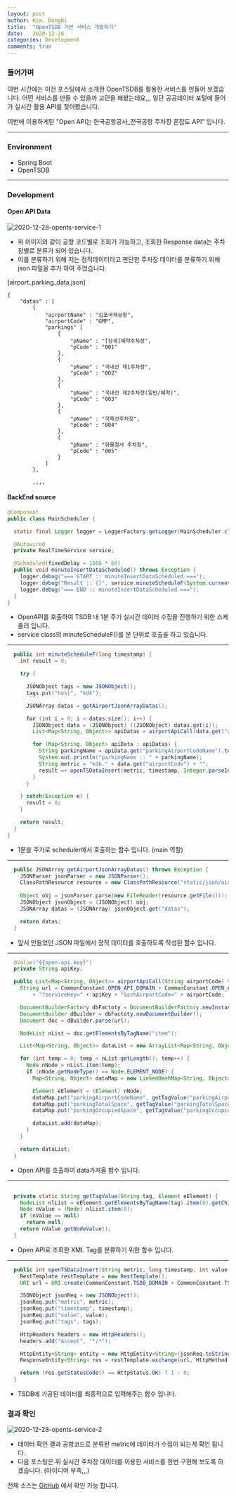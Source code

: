 ```yaml
---
layout: post
author: Kim, DongKi
title:  "OpenTSDB 기반 서비스 개발하기"
date:   2020-12-28
categories: Development
comments: true
---
```


### 들어가며

이번 시간에는 이전 포스팅에서 소개한 OpenTSDB를 활용한 서비스를 만들어 보겠습니다.
어떤 서비스를 만들 수 있을까 고민을 해봤는데요,,,
일단 공공데이터 포털에 들어가 실시간 활용 API를 찿아봤습니다. 

이번에 이용하게된 "Open API는 한국공항공사_전국공항 주차장 혼잡도 API" 입니다. 

----
### Environment

- Spring Boot
- OpenTSDB

----
### Development

#### Open API Data

![2020-12-28-opents-service-1](/assets/2020-12-28-opents-service-1.jpg)

- 위 이미지와 같이 공항 코드별로 조회가 가능하고, 조회한 Response data는 주차장별로 분류가 되어 있습니다.
- 이를 분류하기 위해 저는 정적데이터라고 판단한 주차장 데이터를 분류하기 위해 json 파일을 추가 하여 주었습니다.

[airport_parking_data.json]

```
{
	"datas" : [
		{
			"airportName" : "김포국제공항",
			"airportCode" : "GMP",
			"parkings" [
				{
					"pName" : "[상세]예약주차장",
					"pCode" : "001"
				},
				{
					"pName" : "국내선 제1주차장",
					"pCode" : "002"
				},
				{
					"pName" : "국내선 제2주차장(일반/예약)",
					"pCode" : "003"
				},
				{
					"pName" : "국제선주차장",
					"pCode" : "004"
				},
				{
					"pName" : "화물청사 주차장",
					"pCode" : "005"
				}
			]
		},
        
        ,,,,

```

#### BackEnd source

```java
@Component
public class MainScheduler {

  static final Logger logger = LoggerFactory.getLogger(MainScheduler.class);

  @Autowired
  private RealTimeService service;

  @Scheduled(fixedDelay = 1000 * 60)
  public void minuteInsertDataScheduled() throws Exception {
    logger.debug("=== START :: minuteInsertDataScheduled ===");
    logger.debug("Result :: {}", service.minuteScheduleF(System.currentTimeMillis()));
    logger.debug("=== END :: minuteInsertDataScheduled ===");
  }
}
```

- OpenAPI를 호출하여 TSDB 내 1분 주기 실시간 데이터 수집을 진행하기 위한 스케쥴러 입니다.
- service class의 minuteScheduleF()를 분 단위로 호출을 하고 있습니다.

---
```java
  public int minuteScheduleF(long timestamp) {
    int result = 0;

    try {

      JSONObject tags = new JSONObject();
      tags.put("host", "kdk");

      JSONArray datas = getAirportJsonArrayDatas();

      for (int i = 0; i < datas.size(); i++) {
        JSONObject data = (JSONObject) ((JSONObject) datas.get(i));
        List<Map<String, Object>> apiDatas = airportApiCall(data.get("airportCode").toString());

        for (Map<String, Object> apiData : apiDatas) {
          String parkingName = apiData.get("parkingAirportCodeName").toString();
          System.out.println("parkingName :: " + parkingName);
          String metric = "kdk." + data.get("airportCode") + "";
          result =+ openTSDataInsert(metric, timestamp, Integer.parseInt(apiData.get("parkingOccupiedSpace").toString()), tags);
        }
      }

    } catch(Exception e) {
      result = 0;
    }

    return result;
  }
}
```

- 1분을 주기로 scheduler에서 호출하는 함수 입니다. (main 역할)

---
```java
  public JSONArray getAirportJsonArrayDatas() throws Exception {
    JSONParser jsonParser = new JSONParser();
    ClassPathResource resource = new ClassPathResource("static/json/airport_parking_data.json");
    
    Object obj = jsonParser.parse(new FileReader(resource.getFile()));
    JSONObject jsonObject = (JSONObject) obj;
    JSONArray datas = (JSONArray) jsonObject.get("datas");

    return datas;
  }
```

- 앞서 만들었던 JSON 파일에서 정적 데이터를 호출하도록 작성된 함수 입니다.

---
```java
  @Value("${open-api.key}")
  private String apiKey;

  public List<Map<String, Object>> airportApiCall(String airportCode) throws Exception {
    String url = CommonConstant.OPEN_API_DOMAIN + CommonConstant.OPEN_API_TYPE 
        + "?serviceKey=" + apiKey + "&schAirportCode=" + airportCode;

    DocumentBuilderFactory dbFactoty = DocumentBuilderFactory.newInstance();
    DocumentBuilder dBuilder = dbFactoty.newDocumentBuilder();
    Document doc = dBuilder.parse(url);

    NodeList nList = doc.getElementsByTagName("item");

    List<Map<String, Object>> dataList = new ArrayList<Map<String, Object>>();

    for (int temp = 0; temp < nList.getLength(); temp++) {
      Node nNode = nList.item(temp);
      if (nNode.getNodeType() == Node.ELEMENT_NODE) {
        Map<String, Object> dataMap = new LinkedHashMap<String, Object>();

        Element eElement = (Element) nNode;
        dataMap.put("parkingAirportCodeName", getTagValue("parkingAirportCodeName", eElement)); // 주차장명
        dataMap.put("parkingTotalSpace", getTagValue("parkingTotalSpace", eElement)); // 전체 주차면 수
        dataMap.put("parkingOccupiedSpace", getTagValue("parkingOccupiedSpace", eElement)); // 입고된 차량 수

        dataList.add(dataMap);
      }
    }

    return dataList;
  }

```

- Open API를 호출하여 data가져올 함수 입니다.

---
```java

  private static String getTagValue(String tag, Element eElement) {
    NodeList nlList = eElement.getElementsByTagName(tag).item(0).getChildNodes();
    Node nValue = (Node) nlList.item(0);
    if (nValue == null)
      return null;
    return nValue.getNodeValue();
  }

```

- Open API로 조회한 XML Tag를 분류하기 위한 함수 입니다.

---
```java
  public int openTSDataInsert(String metric, long timestamp, int value, JSONObject tags) throws Exception {
    RestTemplate restTemplate = new RestTemplate();
    URI url = URI.create(CommonConstant.TSDB_DOMAIN + CommonConstant.TSDB_TYPE_PUT + "?details");

    JSONObject jsonReq = new JSONObject();
    jsonReq.put("metric", metric);
    jsonReq.put("timestamp", timestamp);
    jsonReq.put("value", value);
    jsonReq.put("tags", tags);

    HttpHeaders headers = new HttpHeaders();
    headers.add("Accept", "*/*");

    HttpEntity<String> entity = new HttpEntity<String>(jsonReq.toString(), headers);
    ResponseEntity<String> res = restTemplate.exchange(url, HttpMethod.POST, entity, String.class);

    return (res.getStatusCode() == HttpStatus.OK) ? 1 : 0;
  }
```

- TSDB에 가공된 데이터를 최종적으로 입력해주는 함수 입니다.

### 결과 확인

![2020-12-28-opents-service-2](/assets/2020-12-28-opents-service-2.jpg)

- 데이터 확인 결과 공항코드로 분류된 metric에 데이터가 수집이 되는게 확인 됩니다.
- 다음 포스팅은 위 실시간 주차장 데이터를 이용한 서비스를 한번 구현해 보도록 하겠습니다. (아이디어 부족,,,)


전체 소스는 [GitHub](https://github.com/kdkrkwhr/airport-parking) 에서 확인 가능 합니다.
